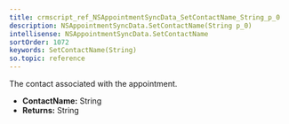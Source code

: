 ```yaml
---
title: crmscript_ref_NSAppointmentSyncData_SetContactName_String_p_0
description: NSAppointmentSyncData.SetContactName(String p_0)
intellisense: NSAppointmentSyncData.SetContactName
sortOrder: 1072
keywords: SetContactName(String)
so.topic: reference
---
```



The contact associated with the appointment.



* **ContactName:** String
* **Returns:** String


